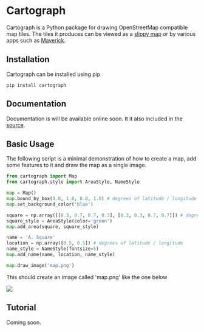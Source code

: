 # Cartograph

Cartograph is a Python package for drawing OpenStreetMap compatible map tiles. The tiles it produces can be viewed as a [slippy map](https://wiki.openstreetmap.org/wiki/Slippy_Map>) or by various apps such as [Maverick](https://play.google.com/store/apps/details?id=com.codesector.maverick.lite&hl=en).

## Installation

Cartograph can be installed using pip

```
pip install cartograph
```

## Documentation

Documentation is will be available online soon. It it also included in the [source](docs/_build/html).

## Basic Usage

The following script is a minimal demonstration of how to create a map, add some features to it and draw the map as a single image.

```python
from cartograph import Map
from cartograph.style import AreaStyle, NameStyle

map = Map()
map.bound_by_box(0.0, 1.0, 0.0, 1.0) # degrees of latitude / longitude
map.set_background_color('blue')

square = np.array([[0.3, 0.7, 0.7, 0.3], [0.3, 0.3, 0.7, 0.7]]) # degrees of latitude / longitude
square_style = AreaStyle(color='green')
map.add_area(square, square_style)

name = 'A. Square'
location = np.array([0.5, 0.5]) # degrees of latitude / longitude
name_style = NameStyle(fontsize=5)
map.add_name(name, location, name_style)

map.draw_image('map.png')
```

This should create an image called 'map.png' like the one below

![](docs/map.png)

## Tutorial

Coming soon.
